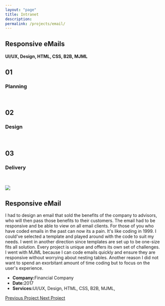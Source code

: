 ```yaml
---
layout: "page"
title: Intranet
description:
permalink: /projects/email/
---
```


<section class="page-title parallax-section">
   <div class="row-parallax-bg">
      <div class="parallax-wrapper" style="transform: translate3d(0px, 0px, 0px);">
         <div class="parallax-bg" style="background-image: url('{{site.baseurl}}/assets/images/email-design.jpg');"></div>
      </div>
      <div class="parallax-overlay"></div>
   </div>
   <div class="centrize">
      <div class="v-center">
         <div class="container">
            <div class="row">
               <div class="col-md-8 col-md-offset-2">
                  <div class="title text-center">
                     <h1>Responsive eMails</h1>
                     <h4>UI/UX, Design, HTML, CSS, B2B, MJML</h4>
                  </div>
               </div>
            </div>
         </div>
      </div>
   </div>
</section>
<section>
   <div class="container">
      <div class="row">
         <div class="col-sm-4">
            <div class="number-box">
               <div class="number-wrap">
                  <h2>01</h2>
               </div>
               <div class="number-box-content">
                  <h3>Planning</h3>
                  <p>&nbsp;</p>
               </div>
            </div>
         </div>
         <div class="col-sm-4">
            <div class="number-box">
               <div class="number-wrap">
                  <h2>02</h2>
               </div>
               <div class="number-box-content">
                  <h3>Design</h3>
                  <p>&nbsp;</p>
               </div>
            </div>
         </div>
         <div class="col-sm-4">
            <div class="number-box">
               <div class="number-wrap">
                  <h2>03</h2>
               </div>
               <div class="number-box-content">
                  <h3>Delivery</h3>
                  <p>&nbsp;</p>
               </div>
            </div>
         </div>
      </div>
   </div>
</section>
<section>
   <div class="container">
      <div class="row">
         <div class="col-md-7 mb-25">
            <div class="media-video"><img class="img-responsive" src="{{site.baseurl}}/assets/images/email-design.jpg"></div>
         </div>
         <div class="col-md-4 col-md-offset-1">
            <div class="title">
               <h2 class="mt-0 remove-margin-top">Responsive eMail</h2>
            </div>
            <div class="section-content">
               <p>I had to design an email that sold the benefits of the company to advisors, who will then pass those benefits to their customers. The email had to be responsive and be able to view on all email clients. For those of you who have coded emails in the past can now its a pain. It's like coding in 1999. I could've selected a template and played around with the code to suit my needs. I went in another direction since templates are set up to be one-size fits all solution. Every project is unique and offers its own set of challenges. I went with MJML because I can code emails quickly and ensure they are responsive without worrying about nesting tables. Another reason I did not want to spend an exorbitant amount of time coding but to focus on the user's experience.</p>
               <div class="project-info mt-25">
                  <ul>
                     <li><strong>Company:</strong>Financial Company</li>
                     <li><strong>Date:</strong>2017</li>
                     <li><strong>Services:</strong>UI/UX, Design, HTML, CSS, B2B, MJML,</li>
                  </ul>
               </div>
            </div>
         </div>
      </div>
   </div>
</section>
<section class="grey-bg p-0 last-section">
   <div class="container">
      <div class="projects-controller">
         <a class="prev" href="http://patcabrera.com/portfolio/pages/integrity.html">
            <span>
                  <i class="hc-arrow-round-back"></i> 
                  Previous Project
            </span>
         </a> 
         <a class="all" href="http://patcabrera.com/portfolio/index.html">
            <span>
                  <i class="hc-apps"></i>
            </span>
         </a> 
         <a class="next" href="http://patcabrera.com/portfolio/pages/landing-page.html">
            <span>Next Project 
                  <i class="hc-arrow-round-forward"></i>
            </span>
         </a>
      </div>
   </div>
</section>